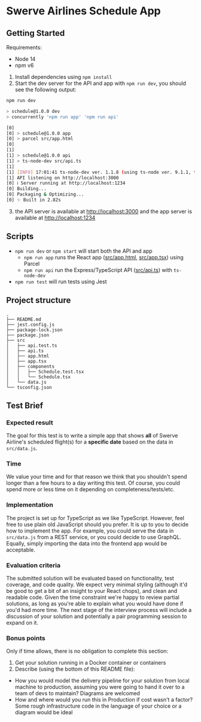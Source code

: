 # Swerve Airlines Schedule App

## Getting Started

Requirements:

- Node 14
- npm v6

1. Install dependencies using `npm install`
2. Start the dev server for the API and app with `npm run dev`, you should see the following output:

```sh
npm run dev

> schedule@1.0.0 dev
> concurrently 'npm run app' 'npm run api'

[0]
[0] > schedule@1.0.0 app
[0] > parcel src/app.html
[0]
[1]
[1] > schedule@1.0.0 api
[1] > ts-node-dev src/api.ts
[1]
[1] [INFO] 17:01:41 ts-node-dev ver. 1.1.8 (using ts-node ver. 9.1.1, typescript ver. 4.3.5)
[1] API listening on http://localhost:3000
[0] ℹ️ Server running at http://localhost:1234
[0] Building...
[0] Packaging & Optimizing...
[0] ✨ Built in 2.82s
```

3. the API server is available at [http://localhost:3000](http://localhost:3000) and the app server is available at [http://localhost:1234](http://localhost:1234)

## Scripts

- `npm run dev` or `npm start` will start both the API and app
  - `npm run app` runs the React app ([src/app.html](./src/app.html), [src/app.tsx](./src/app.html)) using Parcel
  - `npm run api` run the Express/TypeScript API ([src/api.ts](./src/api.ts)) with `ts-node-dev`
- `npm run test` will run tests using Jest

## Project structure

```
.
├── README.md
├── jest.config.js
├── package-lock.json
├── package.json
├── src
│   ├── api.test.ts
│   ├── api.ts
│   ├── app.html
│   ├── app.tsx
│   ├── components
│   │   ├── Schedule.test.tsx
│   │   └── Schedule.tsx
│   └── data.js
└── tsconfig.json
```

## Test Brief

### Expected result
The goal for this test is to write a simple app that shows **all** of Swerve Airline's scheduled flight(s) for a **specific date** based on the data in `src/data.js`. 

### Time
We value your time and for that reason we think that you shouldn't spend longer than a few hours to a day writing this test. Of course, you could spend more or less time on it depending on completeness/tests/etc.

### Implementation

The project is set up for TypeScript as we like TypeScript. However, feel free to use plain old JavaScript should you prefer.
It is up to you to decide how to implement the app. For example, you could serve the data in `src/data.js` from a REST service, or you could decide to use GraphQL. 
Equally, simply importing the data into the frontend app would be acceptable.

### Evaluation criteria 
The submitted solution will be evaluated based on functionality, test coverage, and code quality. We expect very minimal styling (although it'd be good to get a bit of an insight to your React chops), and clean and readable code. 
Given the time constraint we're happy to review partial solutions, as long as you're able to explain what you would have done if you'd had more time.
The next stage of the interview process will include a discussion of your solution and potentially a pair programming session to expand on it.

### Bonus points

Only if time allows, there is no obligation to complete this section:

1. Get your solution running in a Docker container or containers
2. Describe (using the bottom of this README file):
  - How you would model the delivery pipeline for your solution from local machine to production, assuming you were going to hand it over to a team of devs to maintain? Diagrams are welcomed
  - How and where would you run this in Production if cost wasn't a factor? Some rough infrastructure code in the language of your choice or a diagram would be ideal



  
